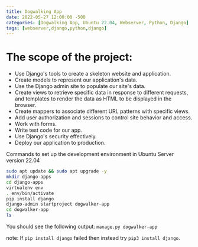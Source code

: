 ```yaml
---
title: Dogwalking App
date: 2022-05-27 12:00:00 -500
categories: [Dogwalking App, Ubuntu 22.04, Webserver, Python, Django]
tags: [webserver,django,python,django]
---
```


# The scope of the project:


 * Use Django's tools to create a skeleton website and application.
 * Create models to represent our application's data.
 * Use the Django admin site to populate our site's data.
 * Create views to retrieve specific data in response to different requests, and templates to render the data as HTML to be displayed in the browser.
 * Create mappers to associate different URL patterns with specific views.
 * Add user authorization and sessions to control site behavior and access.
 * Work with forms.
 * Write test code for our app.
 * Use Django's security effectively.
 * Deploy our application to production.



Commands to set up the development environment in Ubuntu Server version 22.04


```bash
sudo apt update && sudo apt upgrade -y
mkdir django-apps
cd django-apps
virtualenv env
. env/bin/activate
pip install django
django-admin startproject dogwalker-app
cd dogwalker-app
ls
```

You should see the following output: `manage.py dogwalker-app`

note: If `pip install django` failed then instead try `pip3 install django`.